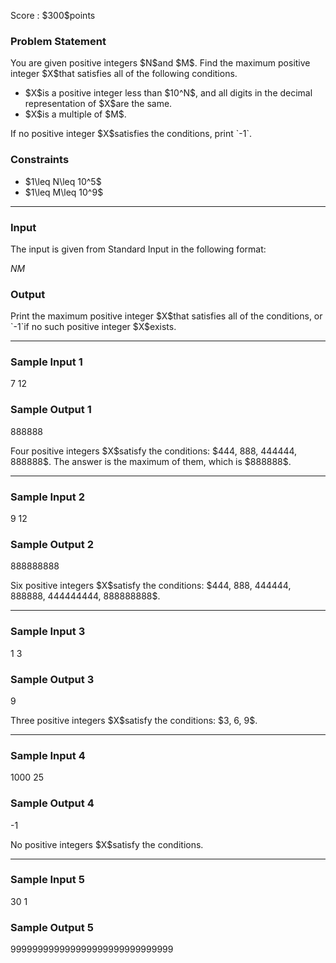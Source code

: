 
<div>

<span>

<span>

<p>
Score : $300$points
</p>

<div>

<section>

### **Problem Statement**

<p>
You are given positive integers $N$and $M$. Find the maximum positive integer $X$that satisfies all of the following conditions.
</p>

<ul>

<li>
$X$is a positive integer less than $10^N$, and all digits in the decimal representation of $X$are the same.
</li>

<li>
$X$is a multiple of $M$.
</li>

</ul>

<p>
If no positive integer $X$satisfies the conditions, print `-1`.
</p>

</section>

</div>

<div>

<section>

### **Constraints**

<ul>

<li>
$1\leq N\leq 10^5$
</li>

<li>
$1\leq M\leq 10^9$
</li>

</ul>

</section>

</div>

---

<div>

<div>

<section>

### **Input**

<p>
The input is given from Standard Input in the following format:
</p>

<div>

$N$$M$
</div>

</section>

</div>

<div>

<section>

### **Output**

<p>
Print the maximum positive integer $X$that satisfies all of the conditions, or `-1`if no such positive integer $X$exists.
</p>

</section>

</div>

</div>

---

<div>

<section>

### **Sample Input 1**

<div>

7 12

</div>

</section>

</div>

<div>

<section>

### **Sample Output 1**

<div>

888888

</div>

<p>
Four positive integers $X$satisfy the conditions: $444, 888, 444444, 888888$. The answer is the maximum of them, which is $888888$.
</p>

</section>

</div>

---

<div>

<section>

### **Sample Input 2**

<div>

9 12

</div>

</section>

</div>

<div>

<section>

### **Sample Output 2**

<div>

888888888

</div>

<p>
Six positive integers $X$satisfy the conditions: $444, 888, 444444, 888888, 444444444, 888888888$.
</p>

</section>

</div>

---

<div>

<section>

### **Sample Input 3**

<div>

1 3

</div>

</section>

</div>

<div>

<section>

### **Sample Output 3**

<div>

9

</div>

<p>
Three positive integers $X$satisfy the conditions: $3, 6, 9$.
</p>

</section>

</div>

---

<div>

<section>

### **Sample Input 4**

<div>

1000 25

</div>

</section>

</div>

<div>

<section>

### **Sample Output 4**

<div>

-1

</div>

<p>
No positive integers $X$satisfy the conditions.
</p>

</section>

</div>

---

<div>

<section>

### **Sample Input 5**

<div>

30 1

</div>

</section>

</div>

<div>

<section>

### **Sample Output 5**

<div>

999999999999999999999999999999

</div>

</section>

</div>

</span>

</span>

</div>
